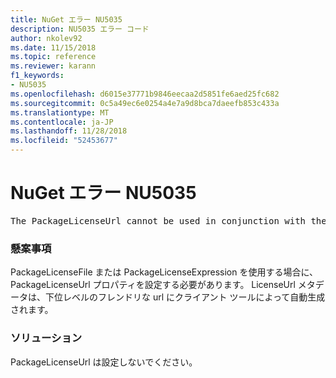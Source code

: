 ```yaml
---
title: NuGet エラー NU5035
description: NU5035 エラー コード
author: nkolev92
ms.date: 11/15/2018
ms.topic: reference
ms.reviewer: karann
f1_keywords:
- NU5035
ms.openlocfilehash: d6015e37771b9846eecaa2d5851fe6aed25fc682
ms.sourcegitcommit: 0c5a49ec6e0254a4e7a9d8bca7daeefb853c433a
ms.translationtype: MT
ms.contentlocale: ja-JP
ms.lasthandoff: 11/28/2018
ms.locfileid: "52453677"
---
```

# <a name="nuget-error-nu5035"></a>NuGet エラー NU5035
<pre>The PackageLicenseUrl cannot be used in conjunction with the PackageLicenseFile and PackageLicenseExpression.</pre>

### <a name="issue"></a>懸案事項

PackageLicenseFile または PackageLicenseExpression を使用する場合に、PackageLicenseUrl プロパティを設定する必要があります。 LicenseUrl メタデータは、下位レベルのフレンドリな url にクライアント ツールによって自動生成されます。

### <a name="solution"></a>ソリューション

PackageLicenseUrl は設定しないでください。